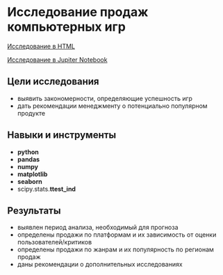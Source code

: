

# Исследование продаж компьютерных игр

[Исследование в HTML](https://alexslobodskoj.github.io/Portfolio/Computer_Games/computer_games.html)

[Исследование в Jupiter Notebook](https://github.com/AlexSlobodskoj/Portfolio/blob/main/Computer_Games/computer_games.ipynb)

## Цели исследования
- выявить закономерности, определяющие успешность игр
- дать рекомендации менеджменту о потенциально популярном продукте

## Навыки и инструменты

- **python**
- **pandas**
- **numpy**
- **matplotlib**
- **seaborn**
- scipy.stats.**ttest_ind**

## Результаты

- выявлен период анализа, необходимый для прогноза
- определены продажи по платформам и их зависимость от оценки пользователей/критиков
- определены продажи по жанрам и их популярность по регионам продаж
- даны рекомендации о дополнительных исследованиях
